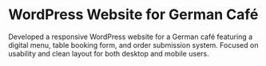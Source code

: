 # WordPress Website for German Café
Developed a responsive WordPress website for a German café featuring a digital menu, table booking form, and order submission system. Focused on usability and clean layout for both desktop and mobile users.
